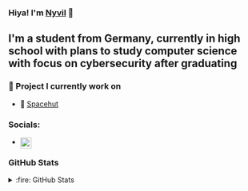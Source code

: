 ### Hiya! I'm [Nyvil][website] :wave:

## I'm a student from Germany, currently in high school with plans to study computer science with focus on cybersecurity after graduating

### 🎉 Project I currently work on
- 🚀 [Spacehut][spacehut]

### Socials:
- [<img align="left" alt="Twitter" width="22px" src="https://cdn.nyvil.co.uk/res/simple-icons/twitter.svg" />][twitter]


### GitHub Stats
<details>
  <summary>:fire: GitHub Stats</summary>

  [![Nyvil's GitHub stats](https://github-readme-stats.vercel.app/api?username=Nyvil&count_private=true&show_icons=true&theme=tokyonight)](https://github.com/anuraghazra/github-readme-stats)

</details>

[website]: https://nyvil.co.uk
[twitter]: https://twitter.com/_Nyvil
[spacehut]: https://spacehutapp.com
[intellij]: https://jetbrains.com
[java]: https://java.computer
[mongo]: https://mongodb.com
[github]: https://github.com
